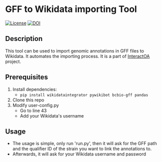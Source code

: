 # GFF to Wikidata importing Tool
[![License](https://img.shields.io/pypi/l/reademption.svg)](https://github.com/foerstner-lab/GFF_to_Wikidata_importer)
[![DOI](https://zenodo.org/badge/18210971.svg)](https://zenodo.org/record/7638542)
## Description
This tool can be used to import genomic annotations in GFF files to Wikidata. It automates the importing process. It is a part of [InteractOA](https://interactoa.toolforge.org/) project.
## Prerequisites
1. Install dependencies:
   - ```pip install wikidataintegrator pywikibot bcbio-gff pandas```
3. Clone this repo
2. Modify user-config.py
    - Go to line 43
    - Add your Wikidata's username

## Usage
- The usage is simple, only run 'run.py', then it will ask for the GFF path and the qualifier ID of the strain you want to link the annotations to.
- Afterwards, it will ask for your Wikidata username and password 

